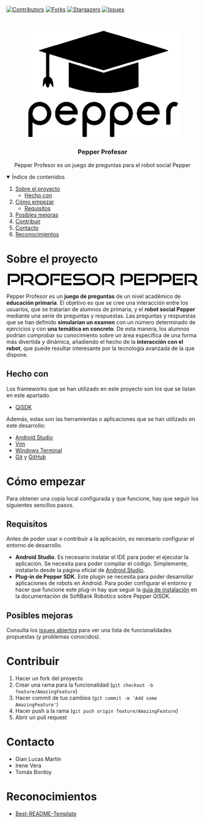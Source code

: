 <!--
*** Thanks for checking out the Best-README-Template. If you have a suggestion
*** that would make this better, please fork the repo and create a pull request
*** or simply open an issue with the tag "enhancement".
*** Thanks again! Now go create something AMAZING! :D
***
***
***
*** To avoid retyping too much info. Do a search and replace for the following:
*** github_username, PepperProfesor, twitter_handle, gianlucasmartinchamorro@gmail.com, Pepper Profesor, project_description
-->

<!-- PROJECT SHIELDS -->
<!--
*** I'm using markdown "reference style" links for readability.
*** Reference links are enclosed in brackets [ ] instead of parentheses ( ).
*** See the bottom of this document for the declaration of the reference variables
*** for contributors-url, forks-url, etc. This is an optional, concise syntax you may use.
*** https://www.markdownguide.org/basic-syntax/#reference-style-links
-->
[![Contributors][contributors-shield]][contributors-url]
[![Forks][forks-shield]][forks-url]
[![Stargazers][stars-shield]][stars-url]
[![Issues][issues-shield]][issues-url]

<!-- PROJECT LOGO -->
<br />
<p align="center">
  <a href="https://github.com/gianm99/PepperProfesor">
    <img src="images/pepperbirrete-escalado.png" alt="Logo" width="400" height="283">
  </a>

  <h3 align="center">Pepper Profesor</h3>

  <p align="center">
    Pepper Profesor es un juego de preguntas para el robot social Pepper
    <br />
  </p>

<!-- TABLE OF CONTENTS -->
<details open="open">
  <summary>Índice de contenidos</summary>
  <ol>
    <li>
      <a href="#sobre-el-proyecto">Sobre el proyecto</a>
      <ul>
        <li><a href="#hecho-con">Hecho con</a></li>
      </ul>
    </li>
    <li>
      <a href="#cómo-empezar">Cómo empezar</a>
      <ul>
        <li><a href="#prerequisitos">Requisitos</a></li>
      </ul>
    </li>
    <li><a href="#posibles-mejoras">Posibles mejoras</a></li>
    <li><a href="#contribuir">Contribuir</a></li>
    <li><a href="#contacto">Contacto</a></li>
    <li><a href="#reconocimientos">Reconocimientos</a></li>
  </ol>
</details>

<!-- ABOUT THE PROJECT -->
# Sobre el proyecto

<p align="center">
  <a href="https://github.com/gianm99/PepperProfesor">
    <img src="images/profesor-pepper.png" alt="Logo">
  </a>
</p>

Pepper Profesor es un **juego de preguntas** de un nivel académico de **educación primaria**. El objetivo es que se cree una interacción entre los usuarios, que se tratarían de alumnos de primaria, y el **robot social Pepper** mediante una serie de preguntas y respuestas. Las preguntas y respuestas que se han definido **simularían un examen** con un número determinado de ejercicios y con **una temática en concreto**. De esta manera, los alumnos podrían comprobar su conocimiento sobre un área específica de una forma más divertida y dinámica, añadiendo el hecho de la **interacción con el robot**, que puede resultar interesante por la tecnología avanzada de la que dispone.

## Hecho con

Los frameworks que se han utilizado en este proyecto son los que se listan en este apartado.

* [QiSDK](https://developer.softbankrobotics.com/pepper-qisdk)

Además, estas son las herramientas o aplicaciones que se han utilizado en este desarrollo:

* [Android Studio](https://developer.android.com/studio?hl=es)
* [Vim](https://www.vim.org/)
* [Windows Terminal](https://github.com/microsoft/terminal)
* [Git](https://git-scm.com/) y [GitHub](https://github.com/)

<!-- GETTING STARTED -->
# Cómo empezar

Para obtener una copia local configurada y que funcione, hay que seguir los siguientes sencillos pasos.

## Requisitos

Antes de poder usar o contribuir a la aplicación, es necesario configurar el entorno de desarrollo.
* **Android Studio**. Es necesario instalar el IDE para poder el ejecutar la aplicación. Se necesita para poder compilar el código. Simplemente, instalarlo desde la página oficial de [Android Studio](https://developer.android.com/studio?hl=es).
* **Plug-in de Pepper SDK**. Este plugin se necesita para poder desarrollar aplicaciones de robots en Android. Para poder configurar el entorno y hacer que funcione este plug-in hay que seguir la [guía de instalación](https://developer.softbankrobotics.com/pepper-qisdk/getting-started/installing-pepper-sdk-plug) en la documentación de SoftBank Robotics sobre Pepper QiSDK.

<!-- ROADMAP -->
## Posibles mejoras

Consulta los [issues abiertos](https://github.com/gianm99/PepperProfesor/issues) para ver una lista de funcionalidades propuestas (y problemas conocidos).

<!-- CONTRIBUTING -->
# Contribuir

1. Hacer un fork del proyecto
2. Crear una rama para la funcionalidad (`git checkout -b feature/AmazingFeature`)
3. Hacer commit de tus cambios (`git commit -m 'Add some AmazingFeature'`)
4. Hacer push a la rama (`git push origin feature/AmazingFeature`)
5. Abrir un pull request

<!-- CONTACT -->
# Contacto

- Gian Lucas Martín
- Irene Vera
- Tomás Bordoy


<!-- ACKNOWLEDGEMENTS -->
# Reconocimientos

* [Best-README-Template](https://github.com/othneildrew/Best-README-Template)

<!-- MARKDOWN LINKS & IMAGES -->
<!-- https://www.markdownguide.org/basic-syntax/#reference-style-links -->
[contributors-shield]: https://img.shields.io/github/contributors/gianm99/PepperProfesor.svg?style=for-the-badge
[contributors-url]: https://github.com/gianm99/PepperProfesor/graphs/contributors
[forks-shield]: https://img.shields.io/github/forks/gianm99/PepperProfesor.svg?style=for-the-badge
[forks-url]: https://github.com/gianm99/PepperProfesor/network/members
[stars-shield]: https://img.shields.io/github/stars/gianm99/PepperProfesor.svg?style=for-the-badge
[stars-url]: https://github.com/gianm99/PepperProfesor/stargazers
[issues-shield]: https://img.shields.io/github/issues/gianm99/PepperProfesor.svg?style=for-the-badge
[issues-url]: https://github.com/gianm99/PepperProfesor/issues
[license-shield]: https://img.shields.io/github/license/gianm99/PepperProfesor.svg?style=for-the-badge
[product-screenshot]: https://github.com/gianm99/PepperProfesor/blob/main/images/profesor-pepper.png
